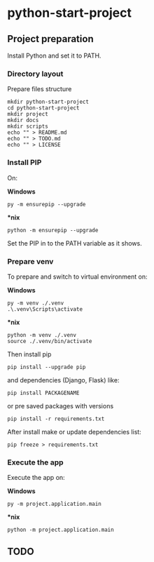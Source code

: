 # python-start-project

## Project preparation

Install Python and set it to PATH.

### Directory layout

Prepare files structure

```shell
mkdir python-start-project
cd python-start-project
mkdir project
mkdir docs
mkdir scripts
echo "" > README.md
echo "" > TODO.md
echo "" > LICENSE
```

### Install PIP

On:

**Windows**
```shell
py -m ensurepip --upgrade
```

**\*nix**
```shell
python -m ensurepip --upgrade
```

Set the PIP in to the PATH variable as it shows.

### Prepare venv

To prepare and switch to virtual environment on:

**Windows**
```shell
py -m venv ./.venv
.\.venv\Scripts\activate
```
**\*nix**
```shell
python -m venv ./.venv
source ./.venv/bin/activate
```

Then install pip

```shell
pip install --upgrade pip
```
and dependencies (Django, Flask) like:

```shell
pip install PACKAGENAME
```

or pre saved packages with versions

```shell
pip install -r requirements.txt
```

After install make or update dependencies list:

```shell
pip freeze > requirements.txt
```

### Execute the app

Execute the app on:

**Windows**
```shell
py -m project.application.main
```
**\*nix**
```shell
python -m project.application.main
```

## TODO
